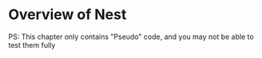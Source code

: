 # Overview of Nest

PS: This chapter only contains "Pseudo" code, and you may not be able to test them fully
